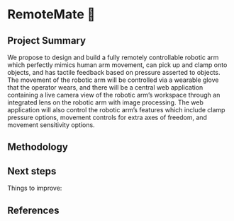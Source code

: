 # RemoteMate 🦾



## Project Summary

We propose to design and build a fully remotely controllable robotic arm which perfectly mimics
human arm movement, can pick up and clamp onto objects, and has tactile feedback based on
pressure asserted to objects. The movement of the robotic arm will be controlled via a wearable
glove that the operator wears, and there will be a central web application containing a live
camera view of the robotic arm’s workspace through an integrated lens on the robotic arm with
image processing. The web application will also control the robotic arm’s features which include
clamp pressure options, movement controls for extra axes of freedom, and movement sensitivity
options.

## Methodology

### 


## Next steps

Things to improve:



## References



